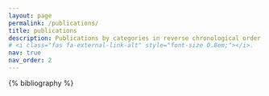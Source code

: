 ```yaml
---
layout: page
permalink: /publications/
title: publications
description: Publications by categories in reverse chronological order. More on <a href="https://scholar.google.com/citations?user=nTY1Y-AAAAAJ&hl=en">Google Scholar</a>
# <i class="fas fa-external-link-alt" style="font-size 0.8em;"></i>.
nav: true
nav_order: 2
---
```


<!-- _pages/publications.md -->

<!-- Bibsearch Feature -->

<!-- {% include bib_search.liquid %} -->

<div class="publications">

{% bibliography %}

</div>
